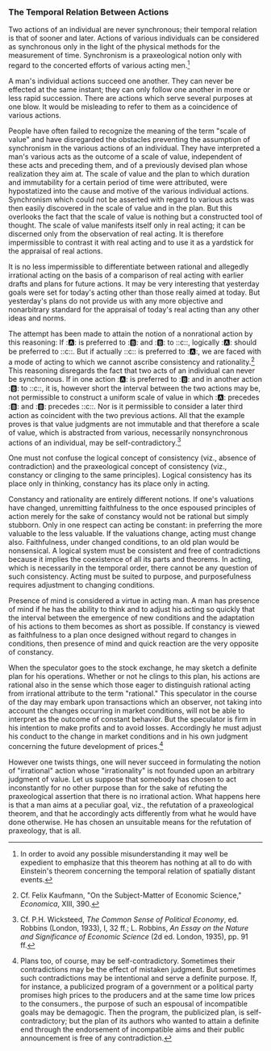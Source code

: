 ### The Temporal Relation Between Actions

Two actions of an individual are never synchronous; their temporal relation is that of sooner and later. Actions of various individuals can be considered as synchronous only in the light of the physical methods for the measurement of time. Synchronism is a praxeological notion only with regard to the concerted efforts of various acting men.[^5]

[^5]: In order to avoid any possible misunderstanding it may well be expedient to emphasize that this theorem has nothing at all to do with Einstein's theorem concerning the temporal relation of spatially distant events.

A man's individual actions succeed one another. They can never be effected at the same instant; they can only follow one another in more or less rapid succession. There are actions which serve several purposes at one blow. It would be misleading to refer to them as a coincidence of various actions.

People have often failed to recognize the meaning of the term "scale of value" and have disregarded the obstacles preventing the assumption of synchronism in the various actions of an individual. They have interpreted a man's various acts as the outcome of a scale of value, independent of these acts and preceding them, and of a previously devised plan whose realization they aim at. The scale of value and the plan to which duration and immutability for a certain period of time were attributed, were hypostatized into the cause and motive of the various individual actions. Synchronism which could not be asserted with regard to various acts was then easily discovered in the scale of value and in the plan. But this overlooks the fact that the scale of value is nothing but a constructed tool of thought. The scale of value manifests itself only in real acting; it can be discerned only from the observation of real acting. It is therefore impermissible to contrast it with real acting and to use it as a yardstick for the appraisal of real actions.

It is no less impermissible to differentiate between rational and allegedly irrational acting on the basis of a comparison of real acting with earlier drafts and plans for future actions. It may be very interesting that yesterday goals were set for today's acting other than those really aimed at today. But yesterday's plans do not provide us with any more objective and nonarbitrary standard for the appraisal of today's real acting than any other ideas and norms.

The attempt has been made to attain the notion of a nonrational action by this reasoning: If ::a:: is preferred to ::b:: and ::b:: to ::c::, logically ::a:: should be preferred to ::c::. But if actually ::c:: is preferred to ::a::, we are faced with a mode of acting to which we cannot ascribe consistency and rationality.[^6] This reasoning disregards the fact that two acts of an individual can never be synchronous. If in one action ::a:: is preferred to ::b:: and in another action ::b:: to ::c::, it is, however short the interval between the two actions may be, not permissible to construct a uniform scale of value in which ::a:: precedes ::b:: and ::b:: precedes ::c::. Nor is it permissible to consider a later third action as coincident with the two previous actions. All that the example proves is that value judgments are not immutable and that therefore a scale of value, which is abstracted from various, necessarily nonsynchronous actions of an individual, may be self-contradictory.[^7]

[^6]: Cf. Felix Kaufmann, "On the Subject-Matter of Economic Science," *Economica*, XIII, 390.

[^7]: Cf. P.H. Wicksteed, *The Common Sense of Political Economy*, ed. Robbins (London, 1933), I, 32 ff.; L. Robbins, *An Essay on the Nature and Significance of Economic Science* (2d ed. London, 1935), pp. 91 ff.

One must not confuse the logical concept of consistency (viz., absence of contradiction) and the praxeological concept of consistency (viz., constancy or clinging to the same principles). Logical consistency has its place only in thinking, constancy has its place only in acting.

Constancy and rationality are entirely different notions. If one's valuations have changed, unremitting faithfulness to the once espoused principles of action merely for the sake of constancy would not be rational but simply stubborn. Only in one respect can acting be constant: in preferring the more valuable to the less valuable. If the valuations change, acting must change also. Faithfulness, under changed conditions, to an old plan would be nonsensical. A logical system must be consistent and free of contradictions because it implies the coexistence of all its parts and theorems. In acting, which is necessarily in the temporal order, there cannot be any question of such consistency. Acting must be suited to purpose, and purposefulness requires adjustment to changing conditions.

Presence of mind is considered a virtue in acting man. A man has presence of mind if he has the ability to think and to adjust his acting so quickly that the interval between the emergence of new conditions and the adaptation of his actions to them becomes as short as possible. If constancy is viewed as faithfulness to a plan once designed without regard to changes in conditions, then presence of mind and quick reaction are the very opposite of constancy.

When the speculator goes to the stock exchange, he may sketch a definite plan for his operations. Whether or not he clings to this plan, his actions are rational also in the sense which those eager to distinguish rational acting from irrational attribute to the term "rational." This speculator in the course of the day may embark upon transactions which an observer, not taking into account the changes occurring in market conditions, will not be able to interpret as the outcome of constant behavior. But the speculator is firm in his intention to make profits and to avoid losses. Accordingly he must adjust his conduct to the change in market conditions and in his own judgment concerning the future development of prices.[^8]

[^8]: Plans too, of course, may be self-contradictory. Sometimes their contradictions may be the effect of mistaken judgment. But sometimes such contradictions may be intentional and serve a definite purpose. If, for instance, a publicized program of a government or a political party promises high prices to the producers and at the same time low prices to the consumers., the purpose of such an espousal of incompatible goals may be demagogic. Then the program, the publicized plan, is self-contradictory; but the plan of its authors who wanted to attain a definite end through the endorsement of incompatible aims and their public announcement is free of any contradiction.

However one twists things, one will never succeed in formulating the notion of "irrational" action whose "irrationality" is not founded upon an arbitrary judgment of value. Let us suppose that somebody has chosen to act inconstantly for no other purpose than for the sake of refuting the praxeological assertion that there is no irrational action. What happens here is that a man aims at a peculiar goal, viz., the refutation of a praxeological theorem, and that he accordingly acts differently from what he would have done otherwise. He has chosen an unsuitable means for the refutation of praxeology, that is all.
